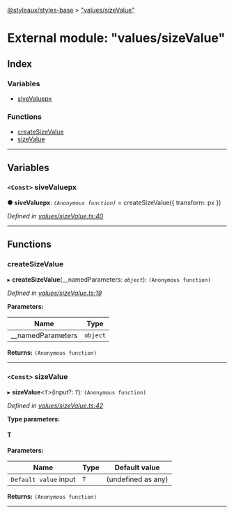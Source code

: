 [@styleaux/styles-base](../README.md) > ["values/sizeValue"](../modules/_values_sizevalue_.md)

# External module: "values/sizeValue"

## Index

### Variables

* [siveValuepx](_values_sizevalue_.md#sivevaluepx)

### Functions

* [createSizeValue](_values_sizevalue_.md#createsizevalue)
* [sizeValue](_values_sizevalue_.md#sizevalue)

---

## Variables

<a id="sivevaluepx"></a>

### `<Const>` siveValuepx

**● siveValuepx**: *`(Anonymous function)`* =  createSizeValue({ transform: px })

*Defined in [values/sizeValue.ts:40](https://github.com/JoshRosenstein/styleaux/blob/d996b95/packages/styleaux-styles-base/src/values/sizeValue.ts#L40)*

___

## Functions

<a id="createsizevalue"></a>

###  createSizeValue

▸ **createSizeValue**(__namedParameters: *`object`*): `(Anonymous function)`

*Defined in [values/sizeValue.ts:19](https://github.com/JoshRosenstein/styleaux/blob/d996b95/packages/styleaux-styles-base/src/values/sizeValue.ts#L19)*

**Parameters:**

| Name              | Type     |
| ----------------- | -------- |
| __namedParameters | `object` |

**Returns:** `(Anonymous function)`

___
<a id="sizevalue"></a>

### `<Const>` sizeValue

▸ **sizeValue**<`T`>(input?: *`T`*): `(Anonymous function)`

*Defined in [values/sizeValue.ts:42](https://github.com/JoshRosenstein/styleaux/blob/d996b95/packages/styleaux-styles-base/src/values/sizeValue.ts#L42)*

**Type parameters:**

#### T 
**Parameters:**

| Name                  | Type | Default value      |
| --------------------- | ---- | ------------------ |
| `Default value` input | `T`  | (undefined as any) |

**Returns:** `(Anonymous function)`

___

